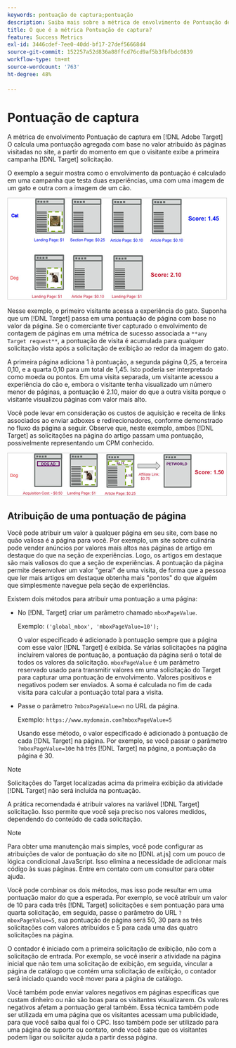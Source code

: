 ```yaml
---
keywords: pontuação de captura;pontuação
description: Saiba mais sobre a métrica de envolvimento de Pontuação de captura no Adobe [!DNL Target] que calcula uma pontuação agregada com base no valor atribuído às páginas visitadas no site.
title: O que é a métrica Pontuação de captura?
feature: Success Metrics
exl-id: 3446cdef-7ee0-40dd-bf17-27def56668d4
source-git-commit: 152257a52d836a88ffcd76cd9af5b3fbfbdc0839
workflow-type: tm+mt
source-wordcount: '763'
ht-degree: 48%

---
```


# Pontuação de captura

A métrica de envolvimento Pontuação de captura em [!DNL Adobe Target] O calcula uma pontuação agregada com base no valor atribuído às páginas visitadas no site, a partir do momento em que o visitante exibe a primeira campanha [!DNL Target] solicitação.

O exemplo a seguir mostra como o envolvimento da pontuação é calculado em uma campanha que testa duas experiências, uma com uma imagem de um gato e outra com a imagem de um cão.

![](assets/example_score.png)

Nesse exemplo, o primeiro visitante acessa a experiência do gato. Suponha que um [!DNL Target] passa em uma pontuação de página com base no valor da página. Se o comerciante tiver capturado o envolvimento de contagem de páginas em uma métrica de sucesso associada a `**any Target request**`, a pontuação de visita é acumulada para qualquer solicitação vista após a solicitação de exibição ao redor da imagem do gato.

A primeira página adiciona 1 à pontuação, a segunda página 0,25, a terceira 0,10, e a quarta 0,10 para um total de 1,45. Isto poderia ser interpretado como moeda ou pontos. Em uma visita separada, um visitante acessou a experiência do cão e, embora o visitante tenha visualizado um número menor de páginas, a pontuação é 2.10, maior do que a outra visita porque o visitante visualizou páginas com valor mais alto.

Você pode levar em consideração os custos de aquisição e receita de links associados ao enviar adboxes e redirecionadores, conforme demonstrado no fluxo da página a seguir. Observe que, neste exemplo, ambos [!DNL Target] as solicitações na página do artigo passam uma pontuação, possivelmente representando um CPM conhecido.

![](assets/example_score2.png)

## Atribuição de uma pontuação de página

Você pode atribuir um valor à qualquer página em seu site, com base no quão valiosa é a página para você. Por exemplo, um site sobre culinária pode vender anúncios por valores mais altos nas páginas de artigo em destaque do que na seção de experiências. Logo, os artigos em destaque são mais valiosos do que a seção de experiências. A pontuação da página permite desenvolver um valor &quot;geral&quot; de uma visita, de forma que a pessoa que ler mais artigos em destaque obtenha mais &quot;pontos&quot; do que alguém que simplesmente navegue pela seção de experiências.

Existem dois métodos para atribuir uma pontuação a uma página:

* No [!DNL Target] criar um parâmetro chamado `mboxPageValue`.

   Exemplo: `('global_mbox', 'mboxPageValue=10');`

   O valor especificado é adicionado à pontuação sempre que a página com esse valor [!DNL Target] é exibida. Se várias solicitações na página incluírem valores de pontuação, a pontuação da página será o total de todos os valores da solicitação. `mboxPageValue` é um parâmetro reservado usado para transmitir valores em uma solicitação do Target para capturar uma pontuação de envolvimento. Valores positivos e negativos podem ser enviados. A soma é calculada no fim de cada visita para calcular a pontuação total para a visita.

* Passe o parâmetro `?mboxPageValue=n` no URL da página.

   Exemplo: `https://www.mydomain.com?mboxPageValue=5`

   Usando esse método, o valor especificado é adicionado à pontuação de cada [!DNL Target] na página. Por exemplo, se você passar o parâmetro `?mboxPageValue=10`e há três [!DNL Target] na página, a pontuação da página é 30.

>[!NOTE]
>
>Solicitações do Target localizadas acima da primeira exibição da atividade [!DNL Target] não será incluída na pontuação.

A prática recomendada é atribuir valores na variável [!DNL Target] solicitação. Isso permite que você seja preciso nos valores medidos, dependendo do conteúdo de cada solicitação.

>[!NOTE]
>
>Para obter uma manutenção mais simples, você pode configurar as atribuições de valor de pontuação do site no [!DNL at.js] com um pouco de lógica condicional JavaScript. Isso elimina a necessidade de adicionar mais código às suas páginas. Entre em contato com um consultor para obter ajuda.

Você pode combinar os dois métodos, mas isso pode resultar em uma pontuação maior do que a esperada. Por exemplo, se você atribuir um valor de 10 para cada três [!DNL Target] solicitações e sem pontuação para uma quarta solicitação, em seguida, passe o parâmetro do URL `?mboxPageValue=5`, sua pontuação de página será 50, 30 para as três solicitações com valores atribuídos e 5 para cada uma das quatro solicitações na página.

O contador é iniciado com a primeira solicitação de exibição, não com a solicitação de entrada. Por exemplo, se você inserir a atividade na página inicial que não tem uma solicitação de exibição, em seguida, vincular a página de catálogo que contém uma solicitação de exibição, o contador será iniciado quando você mover para a página de catálogo.

Você também pode enviar valores negativos em páginas específicas que custam dinheiro ou não são boas para os visitantes visualizarem. Os valores negativos afetam a pontuação geral também. Essa técnica também pode ser utilizada em uma página que os visitantes acessam uma publicidade, para que você saiba qual foi o CPC. Isso também pode ser utilizado para uma página de suporte ou contato, onde você sabe que os visitantes podem ligar ou solicitar ajuda a partir dessa página.
